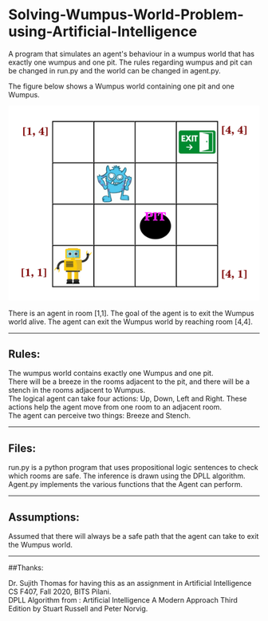 # Solving-Wumpus-World-Problem-using-Artificial-Intelligence
A program that simulates an agent's behaviour in a wumpus world that has exactly one wumpus and one pit. The rules regarding wumpus and pit can be changed in run.py and the world can be changed in agent.py.

The figure below shows a Wumpus world containing one pit and one Wumpus. 

![World Image](https://github.com/richidubey/Solving-Wumpus-World-Problem-using-Artificial-Intelligence/blob/main/world.png)

    
There is an agent in room [1,1]. The goal of the agent is to exit the Wumpus world alive. The agent can exit the Wumpus world by reaching room [4,4].  
    
--- 
   
## Rules:  
The wumpus world contains exactly one Wumpus and one pit.  
There will be a breeze in the rooms adjacent to the pit, and there will be a stench in the rooms adjacent to Wumpus.  
The logical agent can take four actions: Up, Down, Left and Right. These actions help the agent move from one room to an adjacent room.   
The agent can perceive two things: Breeze and Stench.
    
--- 
    
## Files:  
run.py is a python program that uses propositional logic sentences to check which rooms are safe. The inference is drawn using the DPLL algorithm.   
Agent.py implements the various functions that the Agent can perform.
    
--- 
    
## Assumptions:  
    
Assumed that there will always be a safe path that the agent can take to exit the Wumpus world.  
   
---
    
##Thanks: 
    
Dr. Sujith Thomas for having this as an assignment in Artificial Intelligence CS F407, Fall 2020, BITS Pilani.   
DPLL Algorithm from : Artificial Intelligence A Modern Approach Third Edition by Stuart Russell and Peter Norvig.   

     
